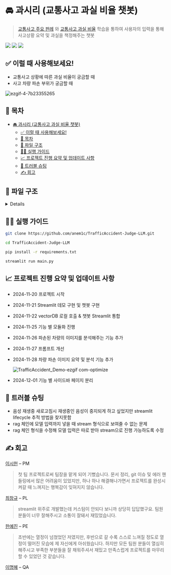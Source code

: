 # 🚘 과시리 (교통사고 과실 비율 챗봇)

> [교통사고 주요 판례](https://xn--vb0b6f546cmsg6pn.com/sub/preced/preced01.asp) 와 [교통사고 과실 비율](https://accident.knia.or.kr/example1#0) 학습을 통하여 사용자의 입력을 통해 사고상황 요약 및 과실을 책정해주는 챗봇

<div align="left">
    <img src="https://img.shields.io/badge/OpenAI-412991?style=flat&logo=OpenAI&logoColor=white"/>
    <img src="https://img.shields.io/badge/Streamlit-FF4B4B?style=flat&logo=Streamlit&logoColor=white">
    <img src="https://img.shields.io/badge/Python-3776AB?style=flat&logo=Python&logoColor=white">
</div>

## ✅ 이럴 때 사용해보세요!
  * 교통사고 상황에 따른 과실 비율이 궁금할 때
  * 사고 차량 파손 부위가 궁금할 때


![ezgif-4-7b23355265](https://github.com/user-attachments/assets/76244717-c0d3-417c-ab2c-47fff863fb79)

## 📖 목차

- [🚘 과시리 (교통사고 과실 비율 챗봇)](#-과시리-교통사고-과실-비율-챗봇)
  - [✅ 이럴 때 사용해보세요!](#-이럴-때-사용해보세요)
  - [📖 목차](#-목차)
  - [💾 파일 구조](#-파일-구조)
  - [🏃‍♂️ 실행 가이드](#️-실행-가이드)
  - [📈 프로젝트 진행 요약 및 업데이트 사항](#-프로젝트-진행-요약-및-업데이트-사항)
  - [🥅 트러블 슈팅](#-트러블-슈팅)
  - [✍️ 회고](#️-회고)

## 💾 파일 구조
<details>
<div markdown="1">

📦TrafficAccident-Judge-LLM
 ┣ 📂.git
 ┣ 📂.streamlit
 ┃ ┗ 📜config.toml
 ┣ 📂Modules
 ┃ ┣ 📂__pycache__
 ┃ ┣ 📜ContextToPrompt.py
 ┃ ┣ 📜ImageDetect.py
 ┃ ┣ 📜ModuleImport.py
 ┃ ┣ 📜RetrieverWrapper.py
 ┃ ┣ 📜Speech.py
 ┃ ┣ 📜VectorStore.py
 ┃ ┗ 📜prompt.py
 ┣ 📂Resources
 ┃ ┣ 📂pdf_files
 ┃ ┣ 📂vector_store_law
 ┃ ┃ ┣ 📜index.faiss
 ┃ ┃ ┗ 📜index.pkl
 ┃ ┣ 📂vector_store_rate
 ┃ ┃ ┣ 📜index.faiss
 ┃ ┃ ┗ 📜index.pkl
 ┃ ┣ 📂vector_store_situation
 ┃ ┃ ┣ 📜index.faiss
 ┃ ┃ ┗ 📜index.pkl
 ┃ ┣ 📜231107_과실비율인정기준_온라인용.pdf
 ┃ ┣ 📜accident_data_all_pages.json
 ┃ ┣ 📜best.onnx
 ┃ ┣ 📜crawling_1.ipynb
 ┃ ┣ 📜crawling_2.ipynb
 ┃ ┗ 📜vector-store.ipynb
 ┣ 📂__pycache__
 ┣ 📂vector_store_rate
 ┃ ┣ 📜index.faiss
 ┃ ┗ 📜index.pkl
 ┣ 📜.DS_Store
 ┣ 📜.env
 ┣ 📜.gitignore
 ┣ 📜image_demo.py
 ┣ 📜main.py
 ┗ 📜requirements.txt
</div>
</details>



## 🏃‍♂️ 실행 가이드
```sh
git clone https://github.com/anem1c/TrafficAccident-Judge-LLM.git

cd TrafficAccident-Judge-LLM

pip install -r requirements.txt
```

```sh
streamlit run main.py
```

## 📈 프로젝트 진행 요약 및 업데이트 사항
* 2024-11-20 프로젝트 시작
* 2024-11-21 Streamlit 데모 구현 및 챗봇 구현
* 2024-11-22 vectorDB 로컬 호출 & 챗봇 Streamlit 통합
* 2024-11-25 기능 별 모듈화 진행
* 2024-11-26 파손된 차량의 이미지를 분석해주는 기능 추가
* 2024-11-27 프롬프트 개선
* 2024-11-28 차량 파손 이미지 요약 및 분석 기능 추가
    
    ![TrafficAccident_Demo-ezgif com-optimize](https://github.com/user-attachments/assets/1afac55a-580a-4d42-b8b2-9ca599dd8d97)

* 2024-12-01 기능 별 사이드바 페이지 분리



## 🥅 트러블 슈팅

* 음성 재생중 새로고침시 재생중인 음성이 중지되게 하고 싶었지만 streamlit lifecycle 추적 방법을 찾지못함
* rag 체인에 모델 입력까지 넣을 때 stream 형식으로 보여줄 수 없는 문제
* rag 체인 형식을 수정해 모델 입력은 따로 받아 stream으로 진행 가능하도록 수정 


## ✍️ 회고

[이시헌](https://github.com/anem1c) – PM
> 첫 팀 프로젝트로써 팀장을 맡게 되어 기뻤습니다. 문서 정리, git 이슈 및 에러 핸들링에서 많은 어려움이 있었지만, 하나 하나 해결해나가면서 프로젝트를 완성시켜갈 때 느껴지는 행복감이 잊혀지지 않습니다.

[최창규](https://github.com/choichangkyu) – PL
> streamlit 위주로 개발했는데 커스텀이 안되다 보니까 상당히 답답했구요. 팀원분들이 너무 잘해주시고 소통이 잘돼서 재밌었습니다.

[한예진](https://github.com/yejingksdpwls) – PE
> 초반에는 열정이 넘쳤었던 저였지만, 후반으로 갈 수록 스스로 느껴질 정도로 열정이 떨어진 모습에 제 자신에게 아쉬웠습니다. 하지만 모든 팀원 분들이 열심히 해주시고 부족한 부분들을 잘 채워주셔서 재밌고 만족스럽게 프로젝트를 마무리 할 수 있었던 것 같습니다.

[이명혜](https://github.com/LeeMyunghye) – QA

